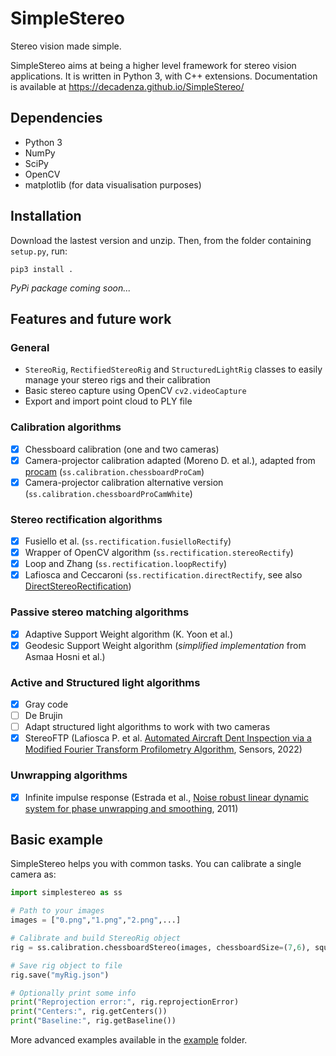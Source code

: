 # SimpleStereo
Stereo vision made simple.

SimpleStereo aims at being a higher level framework for stereo vision applications. It is written in Python 3, with C++ extensions.
Documentation is available at https://decadenza.github.io/SimpleStereo/

## Dependencies
* Python 3
* NumPy
* SciPy
* OpenCV
* matplotlib (for data visualisation purposes)

## Installation
Download the lastest version and unzip. Then, from the folder containing `setup.py`, run:
```
pip3 install .
```

*PyPi package coming soon...*

## Features and future work

### General
* `StereoRig`, `RectifiedStereoRig` and `StructuredLightRig` classes to easily manage your stereo rigs and their calibration
* Basic stereo capture using OpenCV `cv2.videoCapture`
* Export and import point cloud to PLY file
 
### Calibration algorithms
- [x] Chessboard calibration (one and two cameras)
- [x] Camera-projector calibration adapted (Moreno D. et al.), adapted from [procam](https://github.com/kamino410/procam-calibration) (`ss.calibration.chessboardProCam`)
- [x] Camera-projector calibration alternative version (`ss.calibration.chessboardProCamWhite`)

### Stereo rectification algorithms
- [x] Fusiello et al. (`ss.rectification.fusielloRectify`)
- [x] Wrapper of OpenCV algorithm (`ss.rectification.stereoRectify`)
- [x] Loop and Zhang (`ss.rectification.loopRectify`)
- [x] Lafiosca and Ceccaroni (`ss.rectification.directRectify`, see also [DirectStereoRectification](https://github.com/decadenza/DirectStereoRectification))

### Passive stereo matching algorithms
- [x] Adaptive Support Weight algorithm (K. Yoon et al.)
- [x] Geodesic Support Weight algorithm (*simplified implementation* from Asmaa Hosni et al.)

### Active and Structured light algorithms
- [x] Gray code
- [ ] De Brujin
- [ ] Adapt structured light algorithms to work with two cameras
- [x] StereoFTP (Lafiosca P. et al. [Automated Aircraft Dent Inspection via a Modified Fourier Transform Profilometry Algorithm](https://doi.org/10.3390/s22020433), Sensors, 2022)

### Unwrapping algorithms
- [x] Infinite impulse response (Estrada et al., [Noise robust linear dynamic system for phase unwrapping and smoothing](https://doi.org/10.1364/OE.19.005126), 2011) 

## Basic example
SimpleStereo helps you with common tasks. You can calibrate a single camera as:

```python
import simplestereo as ss

# Path to your images
images = ["0.png","1.png","2.png",...]

# Calibrate and build StereoRig object
rig = ss.calibration.chessboardStereo(images, chessboardSize=(7,6), squareSize=60.5)

# Save rig object to file
rig.save("myRig.json")

# Optionally print some info
print("Reprojection error:", rig.reprojectionError)
print("Centers:", rig.getCenters())
print("Baseline:", rig.getBaseline())
```
    
More advanced examples available in the [example](https://github.com/decadenza/SimpleStereo/tree/master/examples) folder.
